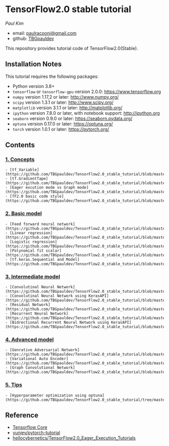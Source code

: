# TensorFlow2.0 stable tutorial
*Paul Kim*

- email: <paulracooni@gmail.com>
- github: [TBGpauldev](http://github.com/TBGpauldev)

This repository provides tutorial code of TensorFlow2.0(Stable).

## Installation Notes
This tutorial requires the following packages:

- Python version 3.8+
- `tensorflow` or `tensorflow-gpu` version 2.0.0: https://www.tensorflow.org
- `numpy` version 1.17,2 or later: http://www.numpy.org/
- `scipy` version 1.3.1 or later: http://www.scipy.org/
- `matplotlib` version 3.1.1 or later: http://matplotlib.org/
- `ipython` version 7.8.0 or later, with notebook support: http://ipython.org
- `seaborn` version 0.9.0 or later: https://seaborn.pydata.org/
- `optuna` version 0.17.0 or later: https://optuna.org/
- `torch` version 1.0.1 or later: https://pytorch.org/

## Contents 
### [1. Concepts](https://github.com/TBGpauldev/TensorFlow2.0_stable_tutorial/tree/master/notebooks/01.Concepts)
    - [tf_Variable](https://github.com/TBGpauldev/TensorFlow2.0_stable_tutorial/blob/master/notebooks/01.Concepts/01.tf_Variable.ipynb)
    - [tf.GradientTape](https://github.com/TBGpauldev/TensorFlow2.0_stable_tutorial/blob/master/notebooks/01.Concepts/02.tf.GradientTape.ipynb)
    - [Eager excution mode vs Graph mode](https://github.com/TBGpauldev/TensorFlow2.0_stable_tutorial/blob/master/notebooks/01.Concepts/03.eager%20vs%20graph.ipynb)
    - [TF2.0 basic code style](https://github.com/TBGpauldev/TensorFlow2.0_stable_tutorial/blob/master/notebooks/01.Concepts/04.TF2.0%20basic%20coding%20style.ipynb)
### [2. Basic model](https://github.com/TBGpauldev/TensorFlow2.0_stable_tutorial/tree/master/notebooks/02.Basic_model)
    - [Feed forward neural network](https://github.com/TBGpauldev/TensorFlow2.0_stable_tutorial/blob/master/notebooks/02.Basic_model/01.Feed%20forward%20neural%20network.ipynb)
    - [Linear regression](https://github.com/TBGpauldev/TensorFlow2.0_stable_tutorial/blob/master/notebooks/02.Basic_model/02.Linear%20regression.ipynb)
    - [Logistic regression](https://github.com/TBGpauldev/TensorFlow2.0_stable_tutorial/blob/master/notebooks/02.Basic_model/03.Logistic%20regression.ipynb)
    - [Polynomial fit scalar](https://github.com/TBGpauldev/TensorFlow2.0_stable_tutorial/blob/master/notebooks/02.Basic_model/04.Polynomial%20fit%20scalar.ipynb)
    - [tf.keras.Sequential and Model](https://github.com/TBGpauldev/TensorFlow2.0_stable_tutorial/blob/master/notebooks/02.Basic_model/05.tf.keras.Sequential%20and%20Model.ipynb)
### [3. Intermediate model](https://github.com/TBGpauldev/TensorFlow2.0_stable_tutorial/tree/master/notebooks/03.Intermediate_model)
    - [Convolutinal Neural Network](https://github.com/TBGpauldev/TensorFlow2.0_stable_tutorial/blob/master/notebooks/03.Intermediate_model/01.Convolutinal%20Neural%20Network.ipynb)
    - [Convolutinal Neural Network using KerasAPI](https://github.com/TBGpauldev/TensorFlow2.0_stable_tutorial/blob/master/notebooks/03.Intermediate_model/02.Convolutinal%20Neural%20Network%20using%20KerasAPI.ipynb)
    - [Residual Network](https://github.com/TBGpauldev/TensorFlow2.0_stable_tutorial/blob/master/notebooks/03.Intermediate_model/03.Residual%20Network.ipynb)
    - [Recurrent Neural Network](https://github.com/TBGpauldev/TensorFlow2.0_stable_tutorial/blob/master/notebooks/03.Intermediate_model/04.Recurrent%20Neural%20Network.ipynb)
    - [Bidrectional Recurrent Neural Network using KerasAPI](https://github.com/TBGpauldev/TensorFlow2.0_stable_tutorial/blob/master/notebooks/03.Intermediate_model/05.Bidrectional%20Recurrent%20Neural%20Network%20using%20KerasAPI.ipynb)
### [4. Advanced model](https://github.com/TBGpauldev/TensorFlow2.0_stable_tutorial/tree/master/notebooks/04.Advanced_model)
    - [Genrative Adversarial Network](https://github.com/TBGpauldev/TensorFlow2.0_stable_tutorial/blob/master/notebooks/04.Advanced_model/01.Genrative%20Adversarial%20Network.ipynb)
    - [Variational Auto Encoder](https://github.com/TBGpauldev/TensorFlow2.0_stable_tutorial/blob/master/notebooks/04.Advanced_model/02.Variational%20Auto%20Encoder.ipynb)
    - [Graph Convolutional Network](https://github.com/TBGpauldev/TensorFlow2.0_stable_tutorial/blob/master/notebooks/04.Advanced_model/03.Graph%20convnet.ipynb)
### [5. Tips](https://github.com/TBGpauldev/TensorFlow2.0_stable_tutorial/tree/master/notebooks/05.Tips)
    - [Hyperparameter optimization using optuna](https://github.com/TBGpauldev/TensorFlow2.0_stable_tutorial/tree/master/notebooks/05.Tips)

## Reference 
- [Tensorflow Core](https://www.tensorflow.org/tutorials)
- [yunjey/pytorch-tutorial](https://github.com/yunjey/pytorch-tutorial)
- [hellocybernetics/TensorFlow2.0_Eager_Execution_Tutorials](https://github.com/hellocybernetics/TensorFlow2.0_Eager_Execution_Tutorials)
